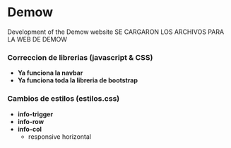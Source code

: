 # Demow
Development of the Demow website
SE CARGARON LOS ARCHIVOS PARA LA WEB DE DEMOW

### Correccion de librerias (javascript & CSS)

* **Ya funciona la navbar**
* **Ya funciona toda la libreria de bootstrap**

### Cambios de estilos (estilos.css)

* **info-trigger**
* **info-row**
* **info-col**
	* responsive horizontal
